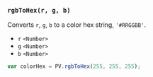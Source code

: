 ### ``rgbToHex(r, g, b)``
Converts ``r``, ``g``, ``b`` to a color hex string, ``'#RRGGBB'``.

- `r` `<Number>`
- `g` `<Number>`
- `b` `<Number>`

```js
var colorHex = PV.rgbToHex(255, 255, 255);
```